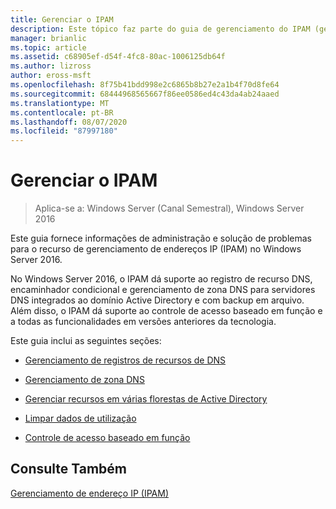 ```yaml
---
title: Gerenciar o IPAM
description: Este tópico faz parte do guia de gerenciamento do IPAM (gerenciamento de endereços IP) no Windows Server 2016.
manager: brianlic
ms.topic: article
ms.assetid: c68905ef-d54f-4fc8-80ac-1006125db64f
ms.author: lizross
author: eross-msft
ms.openlocfilehash: 8f75b41bdd998e2c6865b8b27e2a1b4f70d8fe64
ms.sourcegitcommit: 68444968565667f86ee0586ed4c43da4ab24aaed
ms.translationtype: MT
ms.contentlocale: pt-BR
ms.lasthandoff: 08/07/2020
ms.locfileid: "87997180"
---
```

# <a name="manage-ipam"></a>Gerenciar o IPAM

>Aplica-se a: Windows Server (Canal Semestral), Windows Server 2016

Este guia fornece informações de administração e solução de problemas para o recurso de gerenciamento de endereços IP (IPAM) no Windows Server 2016.

No Windows Server 2016, o IPAM dá suporte ao registro de recurso DNS, encaminhador condicional e gerenciamento de zona DNS para servidores DNS integrados ao domínio Active Directory e com backup em arquivo. Além disso, o IPAM dá suporte ao controle de acesso baseado em função e a todas as funcionalidades em versões anteriores da tecnologia.

Este guia inclui as seguintes seções:

-   [Gerenciamento de registros de recursos de DNS](../../technologies/ipam/DNS-Resource-Record-Management.md)

-   [Gerenciamento de zona DNS](../../technologies/ipam/DNS-Zone-Management.md)

-   [Gerenciar recursos em várias florestas de Active Directory](../../technologies/ipam/Manage-Resources-in-Multiple-Active-Directory-Forests.md)

-  [Limpar dados de utilização](../../technologies/ipam/Purge-Utilization-Data.md)

-   [Controle de acesso baseado em função](../../technologies/ipam/Role-based-Access-Control.md)

## <a name="see-also"></a>Consulte Também
[Gerenciamento de endereço IP &#40;IPAM&#41;](./ipam-top.md)